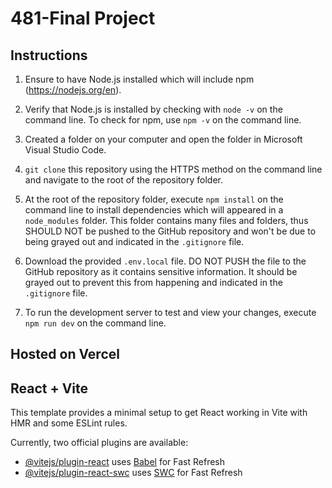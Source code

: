 # 481-Final Project

## Instructions
1. Ensure to have Node.js installed which will include npm (https://nodejs.org/en).

2. Verify that Node.js is installed by checking with ```node -v``` on the command line. To check for npm, use ```npm -v``` on the command line.

3. Created a folder on your computer and open the folder in Microsoft Visual Studio Code.

4. ```git clone``` this repository using the HTTPS method on the command line and navigate to the root of the repository folder.

5. At the root of the repository folder, execute ```npm install``` on the command line to install dependencies which will appeared in a ```node_modules``` folder. This folder contains many files and folders, thus SHOULD NOT be pushed to the GitHub repository and won't be due to being grayed out and indicated in the `.gitignore` file.

6. Download the provided ```.env.local``` file. DO NOT PUSH the file to the GitHub repository as it contains sensitive information. It should be grayed out to prevent this from happening and indicated in the `.gitignore` file.

7. To run the development server to test and view your changes, execute ```npm run dev``` on the command line.

## Hosted on Vercel

## React + Vite
This template provides a minimal setup to get React working in Vite with HMR and some ESLint rules.

Currently, two official plugins are available:

- [@vitejs/plugin-react](https://github.com/vitejs/vite-plugin-react/blob/main/packages/plugin-react/README.md) uses [Babel](https://babeljs.io/) for Fast Refresh
- [@vitejs/plugin-react-swc](https://github.com/vitejs/vite-plugin-react-swc) uses [SWC](https://swc.rs/) for Fast Refresh
